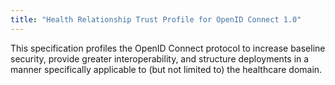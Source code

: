 ```yaml
---
title: "Health Relationship Trust Profile for OpenID Connect 1.0"
---
```


This specification profiles the OpenID Connect protocol to increase baseline security, provide greater interoperability, and structure deployments in a manner specifically applicable to (but not limited to) the healthcare domain.

